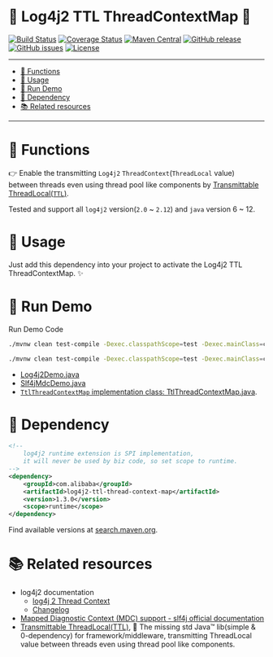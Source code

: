 # 🌳 Log4j2 TTL ThreadContextMap 🌳

[![Build Status](https://travis-ci.org/oldratlee/log4j2-ttl-thread-context-map.svg?branch=v1.3.0)](https://travis-ci.org/oldratlee/log4j2-ttl-thread-context-map)
[![Coverage Status](https://img.shields.io/codecov/c/github/oldratlee/log4j2-ttl-thread-context-map/v1.3.0.svg)](https://codecov.io/gh/oldratlee/log4j2-ttl-thread-context-map/branch/v1.3.0)
[![Maven Central](https://img.shields.io/maven-central/v/com.alibaba/log4j2-ttl-thread-context-map.svg)](http://search.maven.org/#search%7Cgav%7C1%7Cg%3A%22com.alibaba%22%20AND%20a%3A%22log4j2-ttl-thread-context-map%22)
[![GitHub release](https://img.shields.io/github/release/oldratlee/log4j2-ttl-thread-context-map.svg)](https://github.com/oldratlee/log4j2-ttl-thread-context-map/releases)
[![GitHub issues](https://img.shields.io/github/issues/oldratlee/log4j2-ttl-thread-context-map.svg)](https://github.com/oldratlee/log4j2-ttl-thread-context-map/issues)
[![License](https://img.shields.io/badge/license-Apache%202-4EB1BA.svg)](https://www.apache.org/licenses/LICENSE-2.0.html)

--------------------------

<!-- START doctoc generated TOC please keep comment here to allow auto update -->
<!-- DON'T EDIT THIS SECTION, INSTEAD RE-RUN doctoc TO UPDATE -->


- [🔧 Functions](#-functions)
- [👥 Usage](#-usage)
- [🏃 Run Demo](#-run-demo)
- [🍪 Dependency](#-dependency)
- [📚 Related resources](#-related-resources)

<!-- END doctoc generated TOC please keep comment here to allow auto update -->

--------------------------

# 🔧 Functions

👉 Enable the transmitting `Log4j2` `ThreadContext`(`ThreadLocal` value) between threads even using thread pool like components by [Transmittable ThreadLocal(`TTL`)](https://github.com/alibaba/transmittable-thread-local).

Tested and support all `log4j2` version(`2.0` ~ `2.12`) and `java` version 6 ~ 12.

# 👥 Usage

Just add this dependency into your project to activate the Log4j2 TTL ThreadContextMap. ✨

# 🏃 Run Demo

Run Demo Code

```bash
./mvnw clean test-compile -Dexec.classpathScope=test -Dexec.mainClass=com.alibaba.ttl.log4j2.Log4j2Demo exec:java

./mvnw clean test-compile -Dexec.classpathScope=test -Dexec.mainClass=com.alibaba.ttl.log4j2.Slf4jMdcDemo exec:java
```

- [Log4j2Demo.java](src/test/java/com/alibaba/ttl/log4j2/Log4j2Demo.java)
- [Slf4jMdcDemo.java](src/test/java/com/alibaba/ttl/log4j2/Slf4jMdcDemo.java)
- [`TtlThreadContextMap` implementation class: TtlThreadContextMap.java](src/main/java/com/alibaba/ttl/log4j2/TtlThreadContextMap.java).

# 🍪 Dependency

```xml
<!--
    log4j2 runtime extension is SPI implementation,
    it will never be used by biz code, so set scope to runtime. 
-->
<dependency>
    <groupId>com.alibaba</groupId>
    <artifactId>log4j2-ttl-thread-context-map</artifactId>
    <version>1.3.0</version>
    <scope>runtime</scope>
</dependency>
```

Find available versions at [search.maven.org](http://search.maven.org/#search%7Cgav%7C1%7Cg%3A%22com.alibaba%22%20AND%20a%3A%22log4j2-ttl-thread-context-map%22).

# 📚 Related resources

- log4j2 documentation
    - [log4j 2 Thread Context](https://logging.apache.org/log4j/2.x/manual/thread-context.html)
    - [Changelog](https://logging.apache.org/log4j/2.x/changelog.html)
- [Mapped Diagnostic Context (MDC) support - slf4j official documentation](https://www.slf4j.org/manual.html#mdc)
- [Transmittable ThreadLocal(TTL)](https://github.com/alibaba/transmittable-thread-local), 📌 The missing std Java™ lib(simple & 0-dependency) for framework/middleware, transmitting ThreadLocal value between threads even using thread pool like components.
